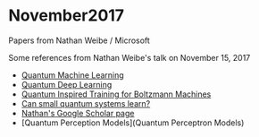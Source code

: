 # November2017
Papers from Nathan Weibe / Microsoft

Some references from Nathan Weibe's talk on November 15, 2017

- [Quantum Machine Learning](https://arxiv.org/pdf/1611.09347.pdf)
- [Quantum Deep Learning](https://arxiv.org/pdf/1412.3489v2.pdf)
- [Quantum Inspired Training for Boltzmann Machines](https://arxiv.org/pdf/1507.02642.pdf)
- [Can small quantum systems learn?](https://arxiv.org/pdf/1512.03145.pdf)
- [Nathan's Google Scholar page](https://scholar.google.com/citations?user=DSgKHOQAAAAJ&hl=en)
- [Quantum Perception Models](Quantum Perceptron Models)

